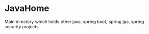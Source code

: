 # JavaHome
Main directory which holds other java, spring boot, spring jpa, spring security projects
